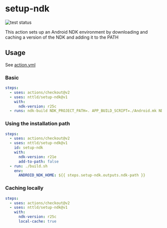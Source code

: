 # setup-ndk

![test status](https://github.com/nttld/setup-ndk/actions/workflows/test.yml/badge.svg)

This action sets up an Android NDK environment by downloading and caching a version of the NDK and adding it to the PATH

## Usage

See [action.yml](action.yml)

### Basic

```yml
steps:
  - uses: actions/checkout@v2
  - uses: nttld/setup-ndk@v1
    with:
      ndk-version: r25c
  - runs: ndk-build NDK_PROJECT_PATH=. APP_BUILD_SCRIPT=./Android.mk NDK_APPLICATION_MK=./Application.mk
```

### Using the installation path

```yml
steps:
  - uses: actions/checkout@v2
  - uses: nttld/setup-ndk@v1
    id: setup-ndk
    with:
      ndk-version: r21e
      add-to-path: false
  - run: ./build.sh
    env:
      ANDROID_NDK_HOME: ${{ steps.setup-ndk.outputs.ndk-path }}
```

### Caching locally

```yml
steps:
  - uses: actions/checkout@v2
  - uses: nttld/setup-ndk@v1
    with:
      ndk-version: r25c
      local-cache: true
```
